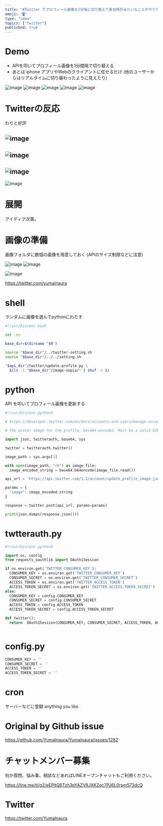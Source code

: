 ```yaml
---
title: "#Twitter でプロフィール画像を1分毎に切り替えて美女時計みたいなことがやりたい  (お試し)"
emoji: "🖥"
type: "idea"
topics: ["Twitter"]
published: true
---
```


# Demo

- APIを叩いてプロフィール画像を1分間隔で切り替える
- あとは iphone  アプリやWebのクライアントに任せるだけ (他のユーザーからはリアルタイムに切り替わったように見えたり)

![image](https://user-images.githubusercontent.com/13635059/56091607-0cb51e80-5eec-11e9-8c4a-82f902e8a907.png)
![image](https://user-images.githubusercontent.com/13635059/56091609-1179d280-5eec-11e9-874f-1436694c21f6.png)
![image](https://user-images.githubusercontent.com/13635059/56091608-0fb00f00-5eec-11e9-92fb-2dd8429b98eb.png)
![image](https://user-images.githubusercontent.com/13635059/56091683-e2179580-5eec-11e9-83bb-78477117c372.png)
![image](https://user-images.githubusercontent.com/13635059/56091687-e93ea380-5eec-11e9-93e4-5bae838056a9.png)

# Twitterの反応

わりと好評

![image](https://user-images.githubusercontent.com/13635059/56091661-9369fb80-5eec-11e9-9706-739168eda9b0.png)
---
![image](https://user-images.githubusercontent.com/13635059/56091662-949b2880-5eec-11e9-8dd0-fb83d719febd.png)
---
![image](https://user-images.githubusercontent.com/13635059/56091666-9c5acd00-5eec-11e9-88f4-89dcae18c8df.png)
---
![image](https://user-images.githubusercontent.com/13635059/56091650-71707900-5eec-11e9-9424-d76f642b4232.png)

# 展開

アイディア次第。

# 画像の準備


画像フォルダに数個の画像を用意しておく (APIのサイズ制限などに注意)

![image](https://user-images.githubusercontent.com/13635059/56091611-163e8680-5eec-11e9-871f-94f9f015108d.png)
![image](https://user-images.githubusercontent.com/13635059/56091612-19d20d80-5eec-11e9-82a4-bfb9e1ec93a9.png)

![image](https://user-images.githubusercontent.com/13635059/56091677-ca401180-5eec-11e9-8a65-a18a96794ccb.png)

https://twitter.com/yumainaura

# shell

ランダムに画像を選んでpythonにわたす

```sh
#!/usr/bin/env bash

set -eu

base_dir=$(dirname "$0")

source "$base_dir"/../twitter-setting.sh
source "$base_dir"/../../setting.sh

"$api_dir"/twitter/update-profile.py \
  $(ls -1 "$base_dir"/image-sepia/* | shuf -n 1)


```

# python 

API を叩いてプロフィール画像を更新する

```py
#!/usr/bin/env python3

# https://developer.twitter.com/en/docs/accounts-and-users/manage-account-settings/api-reference/post-account-update_profile_image.html

# The avatar image for the profile, base64-encoded. Must be a valid GIF, JPG, or PNG image of less than 700 kilobytes in size. Images with width larger than 400 pixels will be scaled down. Animated GIFs will be converted to a static GIF of the first frame, removing the animation.

import json, twitterauth, base64, sys

twitter = twitterauth.twitter()

image_path = sys.argv[1]

with open(image_path, "rb") as image_file:
  image_encoded_string = base64.b64encode(image_file.read())

api_url = 'https://api.twitter.com/1.1/account/update_profile_image.json'

params = {
  "image": image_encoded_string
}

response = twitter.post(api_url, params=params)

print(json.dumps(response.json()))


```

# twtterauth.py

```py
#!/usr/bin/env python3

import os, config
from requests_oauthlib import OAuth1Session

if os.environ.get('TWITTER_CONSUMER_KEY'):
  CONSUMER_KEY = os.environ.get('TWITTER_CONSUMER_KEY')
  CONSUMER_SECRET = os.environ.get('TWITTER_CONSUMER_SECRET')
  ACCESS_TOKEN = os.environ.get('TWITTER_ACCESS_TOKEN')
  ACCESS_TOKEN_SECRET = os.environ.get('TWITTER_ACCESS_TOKEN_SECRET')
else:
  CONSUMER_KEY = config.CONSUMER_KEY
  CONSUMER_SECRET = config.CONSUMER_SECRET
  ACCESS_TOKEN = config.ACCESS_TOKEN
  ACCESS_TOKEN_SECRET = config.ACCESS_TOKEN_SECRET

def twitter():
  return  OAuth1Session(CONSUMER_KEY, CONSUMER_SECRET, ACCESS_TOKEN, ACCESS_TOKEN_SECRET)



```

# config.py

```py
CONSUMER_KEY = ''
CONSUMER_SECRET = ''
ACCESS_TOKEN = ''
ACCESS_TOKEN_SECRET = ''


```

 # cron

サーバーなどに登録
anything you like

# Original by Github issue

https://github.com/YumaInaura/YumaInaura/issues/1282








<!-- Update From Qiita API -->

# チャットメンバー募集


何か質問、悩み事、相談などあればLINEオープンチャットもご利用ください。

https://line.me/ti/g2/eEPltQ6Tzh3pYAZV8JXKZqc7PJ6L0rpm573dcQ





# Twitter


https://twitter.com/YumaInaura


<!-- Update From Qiita API -->


